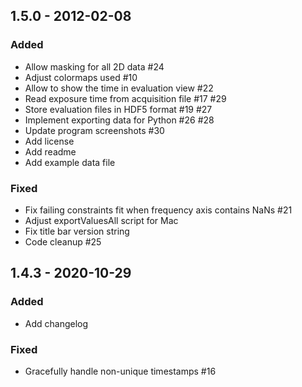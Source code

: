## 1.5.0 - 2012-02-08

### Added
- Allow masking for all 2D data #24
- Adjust colormaps used #10
- Allow to show the time in evaluation view #22
- Read exposure time from acquisition file #17 #29
- Store evaluation files in HDF5 format #19 #27 
- Implement exporting data for Python #26 #28
- Update program screenshots #30
- Add license
- Add readme
- Add example data file

### Fixed
- Fix failing constraints fit when frequency axis contains NaNs #21
- Adjust exportValuesAll script for Mac
- Fix title bar version string
- Code cleanup #25

## 1.4.3 - 2020-10-29

### Added
- Add changelog

### Fixed
- Gracefully handle non-unique timestamps #16
